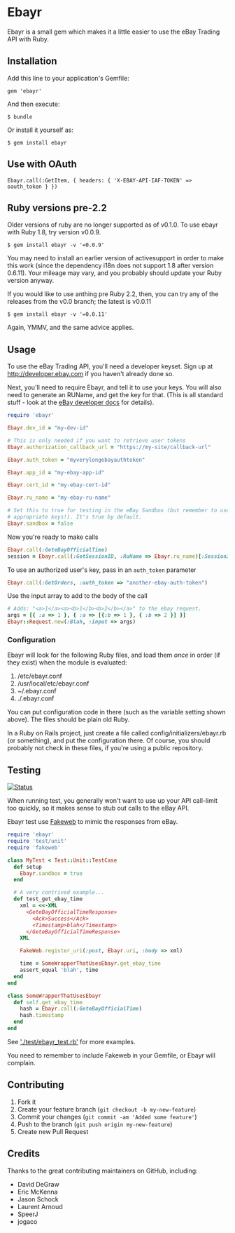 # Ebayr

Ebayr is a small gem which makes it a little easier to use the eBay Trading API
with Ruby.

## Installation

Add this line to your application's Gemfile:

    gem 'ebayr'

And then execute:

    $ bundle

Or install it yourself as:

    $ gem install ebayr

## Use with OAuth

`Ebayr.call(:GetItem, { headers: { 'X-EBAY-API-IAF-TOKEN' => oauth_token } })`

## Ruby versions pre-2.2

Older versions of ruby are no longer supported as of v0.1.0. To use ebayr
with Ruby 1.8, try version v0.0.9.

    $ gem install ebayr -v '=0.0.9'

You may need to install an earlier version of activesupport in order to make
this work (since the dependency i18n does not support 1.8 after version
0.6.11). Your mileage may vary, and you probably should update your Ruby
version anyway.

If you would like to use anthing pre Ruby 2.2, then, you can try any of the
releases from the v0.0 branch; the latest is v0.0.11

    $ gem install ebayr -v '=0.0.11'

Again, YMMV, and the same advice applies.

## Usage

To use the eBay Trading API, you'll need a developer keyset. Sign up at
http://developer.ebay.com if you haven't already done so.

Next, you'll need to require Ebayr, and tell it to use your keys. You will also
need to generate an RUName, and get the key for that. (This is all standard
stuff - look at the [eBay developer docs][1] for details).

```ruby
require 'ebayr'

Ebayr.dev_id = "my-dev-id"

# This is only needed if you want to retrieve user tokens
Ebayr.authorization_callback_url = "https://my-site/callback-url"

Ebayr.auth_token = "myverylongebayauthtoken"

Ebayr.app_id = "my-ebay-app-id"

Ebayr.cert_id = "my-ebay-cert-id"

Ebayr.ru_name = "my-ebay-ru-name"

# Set this to true for testing in the eBay Sandbox (but remember to use the
# appropriate keys!). It's true by default.
Ebayr.sandbox = false
```

Now you're ready to make calls

```ruby
Ebayr.call(:GeteBayOfficialTime)
session = Ebayr.call(:GetSessionID, :RuName => Ebayr.ru_name)[:SessionID]
```

To use an authorized user's key, pass in an `auth_token` parameter

```ruby
Ebayr.call(:GetOrders, :auth_token => "another-ebay-auth-token")
```

Use the input array to add to the body of the call

```ruby
# Adds: "<a>1</a><a><b>1</b><b>2</b></a>" to the ebay request.
args = [{ :a => 1 }, { :a => [{:b => 1 }, { :b => 2 }] }]
Ebayr::Request.new(:Blah, :input => args)
```

### Configuration

Ebayr will look for the following Ruby files, and load them _once_ in order (if
they exist) when the module is evaluated:

1. /etc/ebayr.conf
2. /usr/local/etc/ebayr.conf
3. ~/.ebayr.conf
4. ./.ebayr.conf

You can put configuration code in there (such as the variable setting shown
above). The files should be plain old Ruby.

In a Ruby on Rails project, just create a file called
config/initializers/ebayr.rb (or something), and put the configuration there. Of
course, you should probably not check in these files, if you're using a public
repository.

## Testing

[![Status](https://travis-ci.org/bjjb/ebayr.png?branch=master)](https://travis-ci.org/bjjb/ebayr)

When running test, you generally won't want to use up your API call-limit too
quickly, so it makes sense to stub out calls to the eBay API.

Ebayr test use [Fakeweb][2] to mimic the responses from eBay.

```ruby
require 'ebayr'
require 'test/unit'
require 'fakeweb'

class MyTest < Test::Unit::TestCase
  def setup
    Ebayr.sandbox = true
  end

  # A very contrived example...
  def test_get_ebay_time
    xml = <<-XML
      <GeteBayOfficialTimeResponse>
        <Ack>Success</Ack>
        <Timestamp>blah</Timestamp>
      </GeteBayOfficialTimeResponse>
    XML

    FakeWeb.register_uri(:post, Ebayr.uri, :body => xml)

    time = SomeWrapperThatUsesEbayr.get_ebay_time
    assert_equal 'blah', time
  end
end

class SomeWrapperThatUsesEbayr
  def self.get_ebay_time
    hash = Ebayr.call(:GeteBayOfficialTime)
    hash.timestamp
  end
end
```

See ['./test/ebayr_test.rb'](test/ebayr_test.rb) for more examples.

You need to remember to include Fakeweb in your Gemfile, or Ebayr will complain.

## Contributing

1. Fork it
2. Create your feature branch (`git checkout -b my-new-feature`)
3. Commit your changes (`git commit -am 'Added some feature'`)
4. Push to the branch (`git push origin my-new-feature`)
5. Create new Pull Request

## Credits

Thanks to the great contributing maintainers on GitHub, including:

- David DeGraw
- Eric McKenna
- Jason Schock
- Laurent Arnoud
- SpeerJ
- jogaco

[1]: http://developer.ebay.com
[2]: http://fakeweb.rubyforge.org

